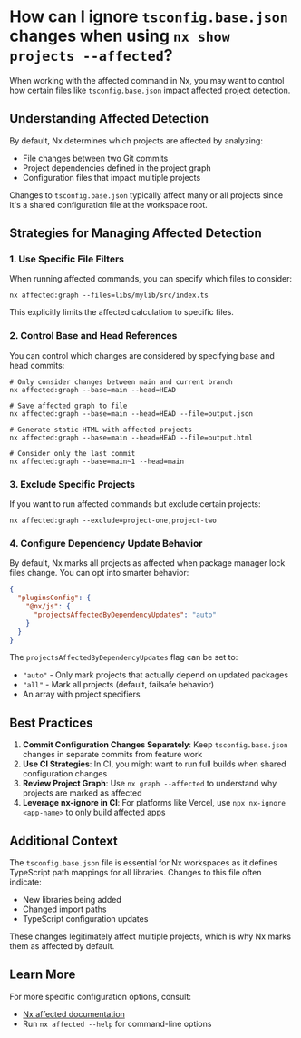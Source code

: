 # How can I ignore `tsconfig.base.json` changes when using `nx show projects --affected`?

When working with the affected command in Nx, you may want to control how certain files like `tsconfig.base.json` impact affected project detection.

## Understanding Affected Detection

By default, Nx determines which projects are affected by analyzing:
- File changes between two Git commits
- Project dependencies defined in the project graph
- Configuration files that impact multiple projects

Changes to `tsconfig.base.json` typically affect many or all projects since it's a shared configuration file at the workspace root.

## Strategies for Managing Affected Detection

### 1. Use Specific File Filters

When running affected commands, you can specify which files to consider:

```shell
nx affected:graph --files=libs/mylib/src/index.ts
```

This explicitly limits the affected calculation to specific files.

### 2. Control Base and Head References

You can control which changes are considered by specifying base and head commits:

```shell
# Only consider changes between main and current branch
nx affected:graph --base=main --head=HEAD

# Save affected graph to file
nx affected:graph --base=main --head=HEAD --file=output.json

# Generate static HTML with affected projects
nx affected:graph --base=main --head=HEAD --file=output.html

# Consider only the last commit
nx affected:graph --base=main~1 --head=main
```

### 3. Exclude Specific Projects

If you want to run affected commands but exclude certain projects:

```shell
nx affected:graph --exclude=project-one,project-two
```

### 4. Configure Dependency Update Behavior

By default, Nx marks all projects as affected when package manager lock files change. You can opt into smarter behavior:

```json
{
  "pluginsConfig": {
    "@nx/js": {
      "projectsAffectedByDependencyUpdates": "auto"
    }
  }
}
```

The `projectsAffectedByDependencyUpdates` flag can be set to:
- `"auto"` - Only mark projects that actually depend on updated packages
- `"all"` - Mark all projects (default, failsafe behavior)
- An array with project specifiers

## Best Practices

1. **Commit Configuration Changes Separately**: Keep `tsconfig.base.json` changes in separate commits from feature work
2. **Use CI Strategies**: In CI, you might want to run full builds when shared configuration changes
3. **Review Project Graph**: Use `nx graph --affected` to understand why projects are marked as affected
4. **Leverage nx-ignore in CI**: For platforms like Vercel, use `npx nx-ignore <app-name>` to only build affected apps

## Additional Context

The `tsconfig.base.json` file is essential for Nx workspaces as it defines TypeScript path mappings for all libraries. Changes to this file often indicate:
- New libraries being added
- Changed import paths
- TypeScript configuration updates

These changes legitimately affect multiple projects, which is why Nx marks them as affected by default.

## Learn More

For more specific configuration options, consult:
- [Nx affected documentation](https://nx.dev/concepts/affected)
- Run `nx affected --help` for command-line options
